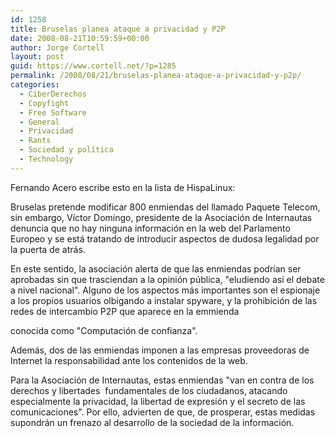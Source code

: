```yaml
---
id: 1258
title: Bruselas planea ataque a privacidad y P2P
date: 2008-08-21T10:59:59+00:00
author: Jorge Cortell
layout: post
guid: https://www.cortell.net/?p=1285
permalink: /2008/08/21/bruselas-planea-ataque-a-privacidad-y-p2p/
categories:
  - CiberDerechos
  - Copyfight
  - Free Software
  - General
  - Privacidad
  - Rants
  - Sociedad y polí­tica
  - Technology
---
```

Fernando Acero escribe esto en la lista de HispaLinux:

Bruselas pretende modificar 800 enmiendas del llamado Paquete Telecom, sin embargo, Víctor Domingo, presidente de la Asociación de Internautas denuncia que no hay ninguna información en la web del Parlamento Europeo y se está tratando de introducir aspectos de dudosa legalidad por la puerta de atrás.

En este sentido, la asociación alerta de que las enmiendas podrían ser aprobadas sin que trasciendan a la opinión pública, "eludiendo así el debate a nivel nacional". Alguno de los aspectos más importantes son el espionaje a los propios usuarios olbigando a instalar spyware, y la prohibición de las redes de intercambio P2P que aparece en la emmienda
  
conocida como "Computación de confianza".

Además, dos de las enmiendas imponen a las empresas proveedoras de Internet la responsabilidad ante los contenidos de la web.

Para la Asociación de Internautas, estas enmiendas "van en contra de los derechos y libertades  fundamentales de los ciudadanos, atacando especialmente la privacidad, la libertad de expresión y el secreto de las comunicaciones". Por ello, advierten de que, de prosperar, estas medidas supondrán un frenazo al desarrollo de la sociedad de la información.